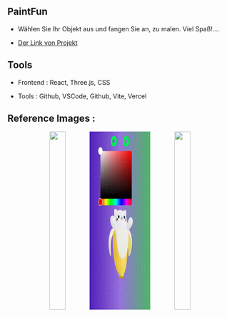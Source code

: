 ## PaintFun

- Wählen Sie Ihr Objekt aus und fangen Sie an, zu malen. Viel Spaß!....

* [Der Link von Projekt](https://3-d-avatar-semihbeyzade.vercel.app/)


## Tools

- Frontend : React, Three.js, CSS

- Tools : Github, VSCode, Github, Vite, Vercel 

## Reference Images :

<p align="center" width="100%">
  <img src="public/img/video1.gif"  width="27%" height="400"/>
  <img src="public/img/video2.gif"  width="27%" height="400"/>
  <img src="public/img/video3.gif"  width="27%" height="400" />
</p>

